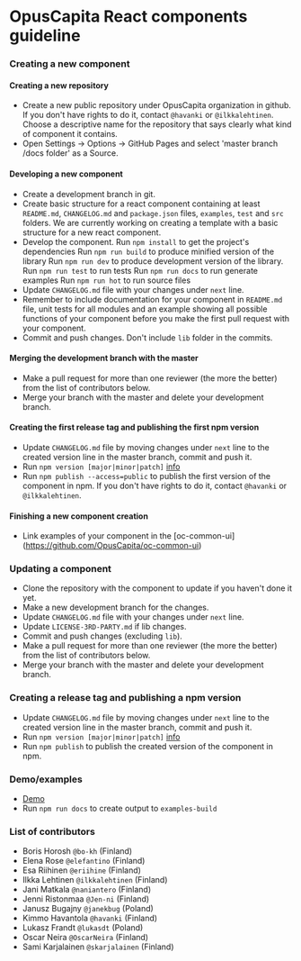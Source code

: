 # OpusCapita React components guideline


### Creating a new component

#### Creating a new repository
* Create a new public repository under OpusCapita organization in github. If you don't have rights to do it, contact `@havanki` or `@ilkkalehtinen`. Choose a descriptive name for the repository that says clearly what kind of component it contains.
* Open Settings -> Options -> GitHub Pages and select 'master branch /docs folder' as a Source.

#### Developing a new component
* Create a development branch in git.
* Create basic structure for a react component containing at least `README.md`, `CHANGELOG.md` and `package.json` files, `examples`, `test` and `src` folders. We are currently working on creating a template with a basic structure for a new react component.
* Develop the component.
  Run `npm install` to get the project's dependencies
  Run `npm run build` to produce minified version of the library
  Run `npm run dev` to produce development version of the library.
  Run `npm run test` to run tests
  Run `npm run docs` to run generate examples
  Run `npm run hot` to run source files
* Update `CHANGELOG.md` file with your changes under `next` line.
* Remember to include documentation for your component in `README.md` file, unit tests for all modules and an example showing all possible functions of your component before you make the first pull request with your component.
* Commit and push changes. Don't include `lib` folder in the commits.

#### Merging the development branch with the master 
* Make a pull request for more than one reviewer (the more the better) from the list of contributors below.
* Merge your branch with the master and delete your development branch.

#### Creating the first release tag and publishing the first npm version
* Update `CHANGELOG.md` file by moving changes under `next` line to the created version line in the master branch, commit and push it.
* Run `npm version [major|minor|patch]` [info](https://docs.npmjs.com/cli/version)
* Run `npm publish --access=public` to publish the first version of the component in npm. If you don't have rights to do it, contact `@havanki` or `@ilkkalehtinen`.

#### Finishing a new component creation 
* Link examples of your component in the [oc-common-ui] (https://github.com/OpusCapita/oc-common-ui)


### Updating a component
* Clone the repository with the component to update if you haven't done it yet.
* Make a new development branch for the changes.
* Update `CHANGELOG.md` file with your changes under `next` line.
* Update `LICENSE-3RD-PARTY.md` if lib changes.
* Commit and push changes (excluding `lib`).
* Make a pull request for more than one reviewer (the more the better) from the list of contributors below.
* Merge your branch with the master and delete your development branch.


### Creating a release tag and publishing a npm version
* Update `CHANGELOG.md` file by moving changes under `next` line to the created version line in the master branch, commit and push it.
* Run `npm version [major|minor|patch]` [info](https://docs.npmjs.com/cli/version)
* Run `npm publish` to publish the created version of the component in npm.


### Demo/examples
* [Demo](https://opuscapita.github.io/oc-common-ui)
* Run `npm run docs` to create output to `examples-build`


### List of contributors
* Boris Horosh `@bo-kh` (Finland)
* Elena Rose `@elefantino` (Finland)
* Esa Riihinen `@eriihine` (Finland)
* Ilkka Lehtinen `@ilkkalehtinen` (Finland)
* Jani Matkala `@naniantero` (Finland)
* Jenni Ristonmaa `@Jen-ni` (Finland)
* Janusz Bugajny `@janekbug` (Poland)
* Kimmo Havantola `@havanki` (Finland)
* Lukasz Frandt `@lukasdt` (Poland)
* Oscar Neira `@OscarNeira` (Finland)
* Sami Karjalainen `@skarjalainen` (Finland)
